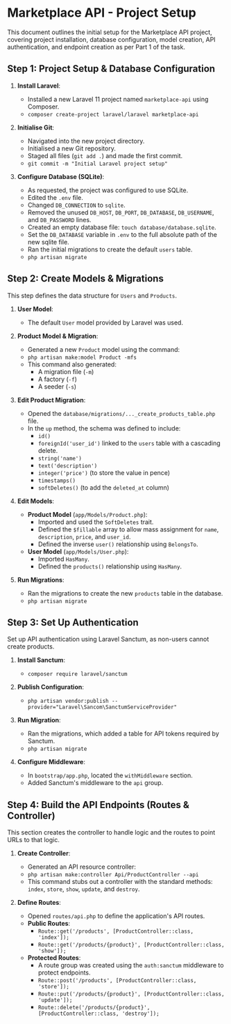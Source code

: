 # Marketplace API - Project Setup

This document outlines the initial setup for the Marketplace API project, covering project installation, database configuration, model creation, API authentication, and endpoint creation as per Part 1 of the task.
## Step 1: Project Setup & Database Configuration

1.  **Install Laravel**:
    * Installed a new Laravel 11 project named `marketplace-api` using Composer.
    * `composer create-project laravel/laravel marketplace-api`

2.  **Initialise Git**:
    * Navigated into the new project directory.
    * Initialised a new Git repository.
    * Staged all files (`git add .`) and made the first commit.
    * `git commit -m "Initial Laravel project setup"`

3.  **Configure Database (SQLite)**:
    * As requested, the project was configured to use SQLite.
    * Edited the `.env` file.
    * Changed `DB_CONNECTION` to `sqlite`.
    * Removed the unused `DB_HOST`, `DB_PORT`, `DB_DATABASE`, `DB_USERNAME`, and `DB_PASSWORD` lines.
    * Created an empty database file: `touch database/database.sqlite`.
    * Set the `DB_DATABASE` variable in `.env` to the full absolute path of the new sqlite file.
    * Ran the initial migrations to create the default `users` table.
    * `php artisan migrate`

## Step 2: Create Models & Migrations

This step defines the data structure for `Users` and `Products`.

1.  **User Model**:
    * The default `User` model provided by Laravel was used.

2.  **Product Model & Migration**:
    * Generated a new `Product` model using the command:
    * `php artisan make:model Product -mfs`
    * This command also generated:
        * A migration file (`-m`)
        * A factory (`-f`)
        * A seeder (`-s`)

3.  **Edit Product Migration**:
    * Opened the `database/migrations/..._create_products_table.php` file.
    * In the `up` method, the schema was defined to include:
        * `id()`
        * `foreignId('user_id')` linked to the `users` table with a cascading delete.
        * `string('name')`
        * `text('description')`
        * `integer('price')` (to store the value in pence)
        * `timestamps()`
        * `softDeletes()` (to add the `deleted_at` column)

4.  **Edit Models**:
    * **Product Model** (`app/Models/Product.php`):
        * Imported and used the `SoftDeletes` trait.
        * Defined the `$fillable` array to allow mass assignment for `name`, `description`, `price`, and `user_id`.
        * Defined the inverse `user()` relationship using `BelongsTo`.
    * **User Model** (`app/Models/User.php`):
        * Imported `HasMany`.
        * Defined the `products()` relationship using `HasMany`.

5.  **Run Migrations**:
    * Ran the migrations to create the new `products` table in the database.
    * `php artisan migrate`

## Step 3: Set Up Authentication

Set up API authentication using Laravel Sanctum, as non-users cannot create products.

1.  **Install Sanctum**:
    * `composer require laravel/sanctum`

2.  **Publish Configuration**:
    * `php artisan vendor:publish --provider="Laravel\Sancom\SanctumServiceProvider"`

3.  **Run Migration**:
    * Ran the migrations, which added a table for API tokens required by Sanctum.
    * `php artisan migrate`

4.  **Configure Middleware**:
    * In `bootstrap/app.php`, located the `withMiddleware` section.
    * Added Sanctum's middleware to the `api` group.

## Step 4: Build the API Endpoints (Routes & Controller)

This section creates the controller to handle logic and the routes to point URLs to that logic.

1.  **Create Controller**:
    * Generated an API resource controller:
    * `php artisan make:controller Api/ProductController --api`
    * This command stubs out a controller with the standard methods: `index`, `store`, `show`, `update`, and `destroy`.

2.  **Define Routes**:
    * Opened `routes/api.php` to define the application's API routes.
    * **Public Routes**:
        * `Route::get('/products', [ProductController::class, 'index']);`
        * `Route::get('/products/{product}', [ProductController::class, 'show']);`
    * **Protected Routes**:
        * A route group was created using the `auth:sanctum` middleware to protect endpoints.
        * `Route::post('/products', [ProductController::class, 'store']);`
        * `Route::put('/products/{product}', [ProductController::class, 'update']);`
        * `Route::delete('/products/{product}', [ProductController::class, 'destroy']);`
